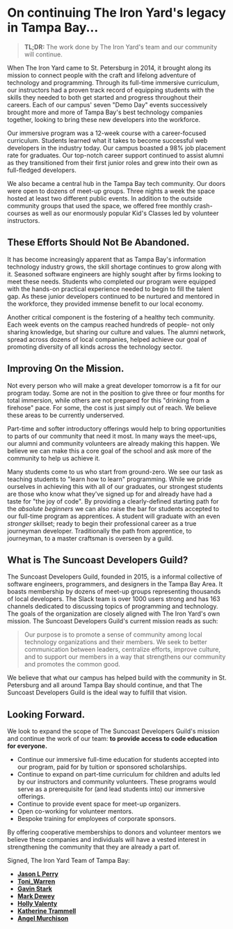 # On continuing The Iron Yard's legacy in Tampa Bay...

> **TL;DR:** The work done by The Iron Yard's team and our community will continue.

When The Iron Yard came to St. Petersburg in 2014, it brought along its mission to connect people with the craft and lifelong adventure of technology and programming. Through its full-time immersive curriculum, our instructors had a proven track record of equipping students with the skills they needed to both get started and progress throughout their careers. Each of our campus' seven "Demo Day" events successively brought more and more of Tampa Bay's best technology companies together, looking to bring these new developers into the workforce.

Our immersive program was a 12-week course with a career-focused curriculum. Students learned what it takes to become successful web developers in the industry today. Our campus boasted a 98% job placement rate for graduates. Our top-notch career support continued to assist alumni as they transitioned from their first junior roles and grew into their own as full-fledged developers.

We also became a central hub in the Tampa Bay tech community. Our doors were open to dozens of meet-up groups. Three nights a week the space hosted at least two different public events. In addition to the outside community groups that used the space, we offered free monthly crash-courses as well as our enormously popular Kid's Classes led by volunteer instructors.

## These Efforts Should Not Be Abandoned.

It has become increasingly apparent that as Tampa Bay's information technology industry grows, the skill shortage continues to grow along with it. Seasoned software engineers are highly sought after by firms looking to meet these needs. Students who completed our program were equipped with the hands-on practical experience needed to begin to fill the talent gap. As these junior developers continued to be nurtured and mentored in the workforce, they provided immense benefit to our local economy.

Another critical component is the fostering of a healthy tech community. Each week events on the campus reached hundreds of people- not only sharing knowledge, but sharing our culture and values. The alumni network, spread across dozens of local companies, helped achieve our goal of promoting diversity of all kinds across the technology sector.

## Improving On the Mission.

Not every person who will make a great developer tomorrow is a fit for our program today. Some are not in the position to give three or four months for total immersion, while others are not prepared for this "drinking from a firehose" pace. For some, the cost is just simply out of reach. We believe these areas to be currently underserved.

Part-time and softer introductory offerings would help to bring opportunities to parts of our community that need it most. In many ways the meet-ups, our alumni and community volunteers are already making this happen. We believe we can make this a core goal of the school and ask more of the community to help us achieve it.

Many students come to us who start from ground-zero. We see our task as teaching students to "learn how to learn" programming. While we pride ourselves in achieving this with all of our graduates, our strongest students are those who know what they've signed up for and already have had a taste for "the joy of code". By providing a clearly-defined starting path for the *absolute beginners* we can also raise the bar for students accepted to our full-time program as apprentices. A student will graduate with an even *stronger* skillset; ready to begin their professional career as a true journeyman developer. Traditionally the path from apprentice, to journeyman, to a master craftsman is overseen by a guild.

## What is The Suncoast Developers Guild?

The Suncoast Developers Guild, founded in 2015, is a informal collective of software engineers, programmers, and designers in the Tampa Bay Area. It boasts membership by dozens of meet-up groups representing thousands of local developers. The Slack team is over 1000 users strong and has 163 channels dedicated to discussing topics of programming and technology. The goals of the organization are closely aligned with The Iron Yard's own mission. The Suncoast Developers Guild's current mission reads as such:

> Our purpose is to promote a sense of community among local technology organizations and their members. We seek to better communication between leaders, centralize efforts, improve culture, and to support our members in a way that strengthens our community and promotes the common good.

We believe that what our campus has helped build with the community in St. Petersburg and all around Tampa Bay should continue, and that The Suncoast Developers Guild is the ideal way to fulfill that vision.

## Looking Forward.

We look to expand the scope of The Suncoast Developers Guild's mission and continue the work of our team: **to provide access to code education for everyone.**

- Continue our immersive full-time education for students accepted into our program, paid for by tuition or sponsored scholarships.
- Continue to expand on part-time curriculum for children and adults led by our instructors and community volunteers. These programs would serve as a prerequisite for (and lead students into) our immersive offerings.
- Continue to provide event space for meet-up organizers.
- Open co-working for volunteer mentors.
- Bespoke training for employees of corporate sponsors.

By offering cooperative memberships to donors and volunteer mentors we believe these companies and individuals will have a vested interest in strengthening the community that they are already a part of.

Signed, The Iron Yard Team of Tampa Bay:

- [__Jason L Perry__](https://twitter.com/ambethia)
- [__Toni_Warren__](https://twitter.com/ToniWarren_)
- [__Gavin Stark__](https://twitter.com/gavinstark)
- [__Mark Dewey__](https://twitter.com/juggler2009)
- [__Holly Valenty__](https://twitter.com/hollllllyv)
- [__Katherine Trammell__](https://twitter.com/ktrammell95)
- [__Angel Murchison__](https://twitter.com/httpsMurchison)

